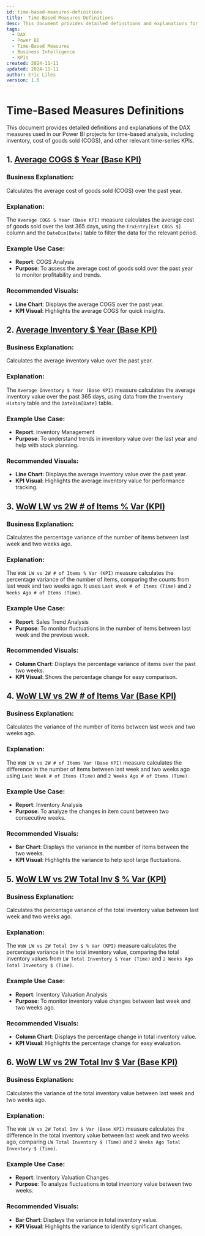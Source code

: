```yaml
---
id: time-based-measures-definitions
title:  Time-Based Measures Definitions
desc: This document provides detailed definitions and explanations for time-based measures used in the Power BI model. It includes a set of DAX measures for tracking inventory, cost of goods sold (COGS), and other relevant time-series data.
tags:
  - DAX
  - Power BI
  - Time-Based Measures
  - Business Intelligence
  - KPIs
created: 2024-11-11
updated: 2024-11-11
author: Eric Liles
version: 1.0
---
```


# Time-Based Measures Definitions

This document provides detailed definitions and explanations of the DAX measures used in our Power BI projects for time-based analysis, including inventory, cost of goods sold (COGS), and other relevant time-series KPIs.

## 1. [Average COGS $ Year (Base KPI)](#1-average-cogs-year-base-kpi)

### Business Explanation:
Calculates the average cost of goods sold (COGS) over the past year.

### Explanation:
The `Average COGS $ Year (Base KPI)` measure calculates the average cost of goods sold over the last 365 days, using the `TrxEntry[Ext COGS $]` column and the `DateDim[Date]` table to filter the data for the relevant period.

### Example Use Case:
- **Report**: COGS Analysis
- **Purpose**: To assess the average cost of goods sold over the past year to monitor profitability and trends.

### Recommended Visuals:
- **Line Chart**: Displays the average COGS over the past year.
- **KPI Visual**: Highlights the average COGS for quick insights.

## 2. [Average Inventory $ Year (Base KPI)](#2-average-inventory-year-base-kpi)

### Business Explanation:
Calculates the average inventory value over the past year.

### Explanation:
The `Average Inventory $ Year (Base KPI)` measure calculates the average inventory value over the past 365 days, using data from the `Inventory History` table and the `DateDim[Date]` table.

### Example Use Case:
- **Report**: Inventory Management
- **Purpose**: To understand trends in inventory value over the last year and help with stock planning.

### Recommended Visuals:
- **Line Chart**: Displays the average inventory value over the past year.
- **KPI Visual**: Highlights the average inventory value for performance tracking.

## 3. [WoW LW vs 2W # of Items % Var (KPI)](#3-wow-lw-vs-2w-items-percent-var-kpi)

### Business Explanation:
Calculates the percentage variance of the number of items between last week and two weeks ago.

### Explanation:
The `WoW LW vs 2W # of Items % Var (KPI)` measure calculates the percentage variance of the number of items, comparing the counts from last week and two weeks ago. It uses `Last Week # of Items (Time)` and `2 Weeks Ago # of Items (Time)`.

### Example Use Case:
- **Report**: Sales Trend Analysis
- **Purpose**: To monitor fluctuations in the number of items between last week and the previous week.

### Recommended Visuals:
- **Column Chart**: Displays the percentage variance of items over the past two weeks.
- **KPI Visual**: Shows the percentage change for easy comparison.

## 4. [WoW LW vs 2W # of Items Var (Base KPI)](#4-wow-lw-vs-2w-items-var-base-kpi)

### Business Explanation:
Calculates the variance of the number of items between last week and two weeks ago.

### Explanation:
The `WoW LW vs 2W # of Items Var (Base KPI)` measure calculates the difference in the number of items between last week and two weeks ago using `Last Week # of Items (Time)` and `2 Weeks Ago # of Items (Time)`.

### Example Use Case:
- **Report**: Inventory Analysis
- **Purpose**: To analyze the changes in item count between two consecutive weeks.

### Recommended Visuals:
- **Bar Chart**: Displays the variance in the number of items between the two weeks.
- **KPI Visual**: Highlights the variance to help spot large fluctuations.

## 5. [WoW LW vs 2W Total Inv $ % Var (KPI)](#5-wow-lw-vs-2w-total-inv-percent-var-kpi)

### Business Explanation:
Calculates the percentage variance of the total inventory value between last week and two weeks ago.

### Explanation:
The `WoW LW vs 2W Total Inv $ % Var (KPI)` measure calculates the percentage variance in the total inventory value, comparing the total inventory values from `LW Total Inventory $ Year (Time)` and `2 Weeks Ago Total Inventory $ (Time)`.

### Example Use Case:
- **Report**: Inventory Valuation Analysis
- **Purpose**: To monitor inventory value changes between last week and two weeks ago.

### Recommended Visuals:
- **Column Chart**: Displays the percentage change in total inventory value.
- **KPI Visual**: Highlights the percentage change for easy evaluation.

## 6. [WoW LW vs 2W Total Inv $ Var (Base KPI)](#6-wow-lw-vs-2w-total-inv-var-base-kpi)

### Business Explanation:
Calculates the variance of the total inventory value between last week and two weeks ago.

### Explanation:
The `WoW LW vs 2W Total Inv $ Var (Base KPI)` measure calculates the difference in the total inventory value between last week and two weeks ago, comparing `LW Total Inventory $ (Time)` and `2 Weeks Ago Total Inventory $ (Time)`.

### Example Use Case:
- **Report**: Inventory Valuation Changes
- **Purpose**: To analyze fluctuations in total inventory value between two weeks.

### Recommended Visuals:
- **Bar Chart**: Displays the variance in total inventory value.
- **KPI Visual**: Highlights the variance to identify significant changes.

















